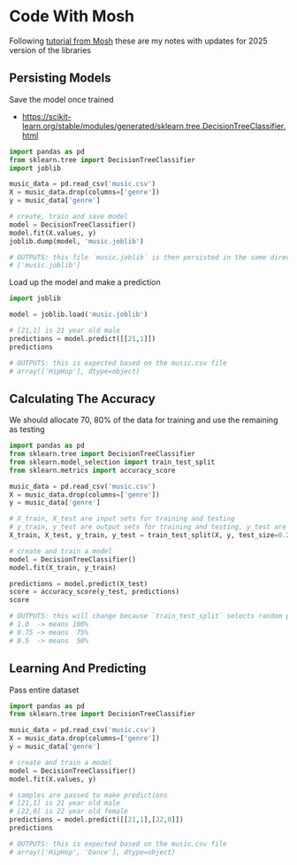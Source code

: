 # Code With Mosh

Following [tutorial from Mosh](https://www.youtube.com/watch?v=7eh4d6sabA0) these are my notes with updates for 2025 version of the libraries

## Persisting Models

Save the model once trained

- https://scikit-learn.org/stable/modules/generated/sklearn.tree.DecisionTreeClassifier.html

```python
import pandas as pd
from sklearn.tree import DecisionTreeClassifier
import joblib

music_data = pd.read_csv('music.csv')
X = music_data.drop(columns=['genre']) 
y = music_data['genre']

# create, train and save model
model = DecisionTreeClassifier()
model.fit(X.values, y)
joblib.dump(model, 'music.joblib')

# OUTPUTS: this file `music.joblib` is then persisted in the same directory as the Juypter notebook
# ['music.joblib']
```

Load up the model and make a prediction

```python
import joblib

model = joblib.load('music.joblib')

# [21,1] is 21 year old male
predictions = model.predict([[21,1]])
predictions

# OUTPUTS: this is expected based on the music.csv file
# array(['HipHop'], dtype=object)
```

## Calculating The Accuracy

We should allocate 70, 80% of the data for training and use the remaining as testing

```python
import pandas as pd
from sklearn.tree import DecisionTreeClassifier
from sklearn.model_selection import train_test_split
from sklearn.metrics import accuracy_score

music_data = pd.read_csv('music.csv')
X = music_data.drop(columns=['genre']) 
y = music_data['genre']

# X_train, X_test are input sets for training and testing
# y_train, y_test are output sets for training and testing, y_test are the expected values
X_train, X_test, y_train, y_test = train_test_split(X, y, test_size=0.2) # 20% of data to test

# create and train a model
model = DecisionTreeClassifier()
model.fit(X_train, y_train)

predictions = model.predict(X_test)
score = accuracy_score(y_test, predictions)
score

# OUTPUTS: this will change because `train_test_split` selects random parts of the CSV and the sample size is only 18
# 1.0  -> means 100%
# 0.75 -> means  75%
# 0.5  -> means  50%
```

## Learning And Predicting

Pass entire dataset

```python
import pandas as pd
from sklearn.tree import DecisionTreeClassifier

music_data = pd.read_csv('music.csv')
X = music_data.drop(columns=['genre']) 
y = music_data['genre']

# create and train a model
model = DecisionTreeClassifier()
model.fit(X.values, y)

# samples are passed to make predictions
# [21,1] is 21 year old male
# [22,0] is 22 year old female
predictions = model.predict([[21,1],[22,0]])
predictions

# OUTPUTS: this is expected based on the music.csv file
# array(['HipHop', 'Dance'], dtype=object)
```
